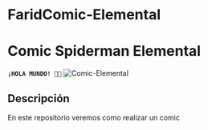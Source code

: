 # FaridComic-Elemental
# Comic Spiderman Elemental
**`¡HOLA MUNDO! 👋🏼`**
![Comic-Elemental](https://github.com/Farid324/FaridComic-Elemental/blob/4bf2344aaea526836c1304fac586e1ed4a0f6880/mainReadme.png "Comic-cover")
## Descripción
En este repositorio veremos como realizar un comic
